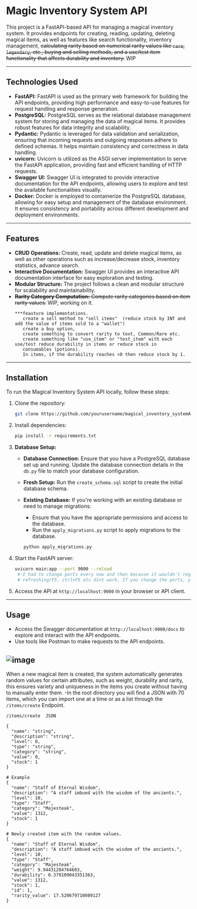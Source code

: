 # Magic Inventory System API
This project is a FastAPI-based API for managing a magical inventory system. It provides endpoints for creating, reading, updating, deleting magical items, as well as features like search functionality, inventory management, ~~calculating rarity based on numerical rarity values like `rare`, `legendary`, etc., buying and selling methods, and a use/test item functionality that affects durability and inventory.~~ WIP

---

## Technologies Used

- **FastAPI:** FastAPI is used as the primary web framework for building the API endpoints, providing high performance and easy-to-use features for request handling and response generation.
- **PostgreSQL:** PostgreSQL serves as the relational database management system for storing and managing the data of magical items. It provides robust features for data integrity and scalability.
- **Pydantic:** Pydantic is leveraged for data validation and serialization, ensuring that incoming requests and outgoing responses adhere to defined schemas. It helps maintain consistency and correctness in data handling.
- **uvicorn:** Uvicorn is utilized as the ASGI server implementation to serve the FastAPI application, providing fast and efficient handling of HTTP requests.
- **Swagger UI:** Swagger UI is integrated to provide interactive documentation for the API endpoints, allowing users to explore and test the available functionalities visually.
- **Docker:** Docker is employed to containerize the PostgreSQL database, allowing for easy setup and management of the database environment. It ensures consistency and portability across different development and deployment environments.

---

## Features

- **CRUD Operations:** Create, read, update and delete magical items, as well as other operations such as increase/decrease stock, inventory statistics, advance search.
- **Interactive Documentation:** Swagger UI provides an interactive API documentation interface for easy exploration and testing.
- **Modular Structure:** The project follows a clean and modular structure for scalability and maintainability.
- ~~**Rarity Category Computation:** Compute rarity categories based on item rarity values.~~ WIP, working on it.
  ```
  ***feauture implementations.
     create a sell method to "sell items"  (reduce stock by INT and add the value of items sold to a "wallet")
     create a buy option,
     create something to convert rarity to text, Common/Rare etc.
     create something like "use_item" or "test_item" with each use/test reduce durability in items or reduce stock in
     consumables (potions).
     In items, if the durability reaches <0 then reduce stock by 1.
  ``` 
---

## Installation

To run the Magical Inventory System API locally, follow these steps:

1. Clone the repository:

   ```bash
   git clone https://github.com/yourusername/magical_inventory_systemApi.git
   ```

2. Install dependencies:

   ```bash
   pip install -r requirements.txt
   ```

3. **Database Setup:**

   - **Database Connection:** Ensure that you have a PostgreSQL database set up and running. Update the database connection details in the `db.py` file to match your database configuration.
   - **Fresh Setup:** Run the `create_schema.sql` script to create the initial database schema.
   - **Existing Database:** If you're working with an existing database or need to manage migrations:
     - Ensure that you have the appropriate permissions and access to the database.
     - Run the `apply_migrations.py` script to apply migrations to the database.

     ```bash
     python apply_migrations.py
     ```

4. Start the FastAPI server:

   ```bash
   uvicorn main:app --port 9000 --reload
    # I had to change ports every now and then because it wouldn't register the changes, maybe a cashing issue
    # refreshing/F5, ctrl+F5 etc dint work, If you change the ports, you will need to adjust the next steps in the same way.
   ```

5. Access the API at `http://localhost:9000` in your browser or API client.

---

## Usage

- Access the Swagger documentation at `http://localhost:9000/docs` to explore and interact with the API endpoints.
- Use tools like Postman to make requests to the API endpoints.
  
![image](https://github.com/AngelosGi/magical_inventory_systemApi/assets/144551151/0a07cedf-3b4c-4088-bd7c-63531e4cd1f3)
---

When a new magical item is created, the system automatically generates random values for certain attributes, such as weight, durability and rarity, this ensures variety and uniqueness in the items you create without having to manually enter them.
-In the root directory you will find a JSON with 70 items, which you can import one at a time or as a list through the `/items/create` Endpoint.


```create
/items/create  JSON

{
  "name": "string",
  "description": "string",
  "level": 0,
  "type": "string",
  "category": "string",
  "value": 0,
  "stock": 1
}
```
```created item
# Example
{
  "name": "Staff of Eternal Wisdom",
  "description": "A staff imbued with the wisdom of the ancients.",
  "level": 10,
  "type": "Staff",
  "category": "Majesteak",
  "value": 1312,
  "stock": 1
}

# Newly created item with the random values.
{
  "name": "Staff of Eternal Wisdom",
  "description": "A staff imbued with the wisdom of the ancients.",
  "level": 10,
  "type": "Staff",
  "category": "Majesteak",
  "weight": 9.94431284764603,
  "durability": 0.379109043351363,
  "value": 1312,
  "stock": 1,
  "id": 1,
  "rarity_value": 17.520679710089127
}
```
